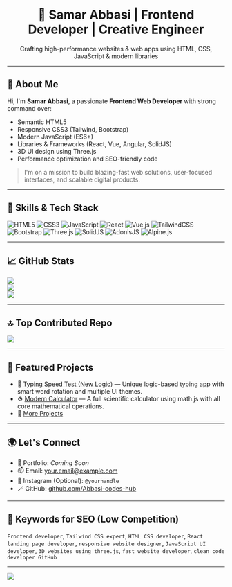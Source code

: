 <h1 align="center">🚀 Samar Abbasi | Frontend Developer | Creative Engineer</h1>
<p align="center">Crafting high-performance websites & web apps using HTML, CSS, JavaScript & modern libraries</p>

---

## 💫 About Me

Hi, I'm **Samar Abbasi**, a passionate **Frontend Web Developer** with strong command over:

- Semantic HTML5
- Responsive CSS3 (Tailwind, Bootstrap)
- Modern JavaScript (ES6+)
- Libraries & Frameworks (React, Vue, Angular, SolidJS)
- 3D UI design using Three.js
- Performance optimization and SEO-friendly code

> I'm on a mission to build blazing-fast web solutions, user-focused interfaces, and scalable digital products.

---

## 🧠 Skills & Tech Stack

![HTML5](https://img.shields.io/badge/html5-%23E34F26.svg?style=flat&logo=html5&logoColor=white)
![CSS3](https://img.shields.io/badge/css3-%231572B6.svg?style=flat&logo=css3&logoColor=white)
![JavaScript](https://img.shields.io/badge/javascript-%23F7DF1E.svg?style=flat&logo=javascript&logoColor=black)
![React](https://img.shields.io/badge/react-%2320232a.svg?style=flat&logo=react&logoColor=%2361DAFB)
![Vue.js](https://img.shields.io/badge/vue.js-%2335495e.svg?style=flat&logo=vuedotjs&logoColor=%234FC08D)
![TailwindCSS](https://img.shields.io/badge/tailwindcss-%2338B2AC.svg?style=flat&logo=tailwind-css&logoColor=white)
![Bootstrap](https://img.shields.io/badge/bootstrap-%23563D7C.svg?style=flat&logo=bootstrap&logoColor=white)
![Three.js](https://img.shields.io/badge/threejs-black?style=flat&logo=three.js&logoColor=white)
![SolidJS](https://img.shields.io/badge/SolidJS-2c4f7c?style=flat&logo=solid&logoColor=c8c9cb)
![AdonisJS](https://img.shields.io/badge/adonisjs-%23220052.svg?style=flat&logo=adonisjs&logoColor=white)
![Alpine.js](https://img.shields.io/badge/alpinejs-white.svg?style=flat&logo=alpinedotjs&logoColor=%238BC0D0)

---

## 📈 GitHub Stats

![](https://github-readme-stats.vercel.app/api?username=Abbasi-codes-hub&theme=blue-green&hide_border=true&include_all_commits=true&count_private=true)  
![](https://nirzak-streak-stats.vercel.app/?user=Abbasi-codes-hub&theme=blue-green&hide_border=true)  
![](https://github-readme-stats.vercel.app/api/top-langs/?username=Abbasi-codes-hub&theme=blue-green&hide_border=true&layout=compact)

---

## 🔝 Top Contributed Repo

![](https://github-contributor-stats.vercel.app/api?username=Abbasi-codes-hub&limit=5&theme=dark&combine_all_yearly_contributions=true)

---

## 📌 Featured Projects

- 🎯 [Typing Speed Test (New Logic)](https://github.com/Abbasi-codes-hub/Typing-speed-test-new-logicic) — Unique logic-based typing app with smart word rotation and multiple UI themes.
- ⚙️ [Modern Calculator](https://github.com/Abbasi-codes-hub/modern-calculator) — A full scientific calculator using math.js with all core mathematical operations.
- 🔧 [More Projects](https://github.com/Abbasi-codes-hub?tab=repositories)

---

## 🌍 Let's Connect

- 💼 Portfolio: *Coming Soon*
- 📫 Email: your.email@example.com
- 🧠 Instagram (Optional): `@yourhandle`
- 🪄 GitHub: [github.com/Abbasi-codes-hub](https://github.com/Abbasi-codes-hub)

---

## 🚀 Keywords for SEO (Low Competition)

`Frontend developer`, `Tailwind CSS expert`, `HTML CSS developer`, `React landing page developer`, `responsive website designer`, `JavaScript UI developer`, `3D websites using three.js`, `fast website developer`, `clean code developer GitHub`

---

[![](https://visitcount.itsvg.in/api?id=Abbasi-codes-hub&icon=0&color=0)](https://visitcount.itsvg.in)

<!-- Optimized by Abbasi-codes-hub  -->
